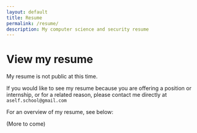 ```yaml
---
layout: default
title: Resume
permalink: /resume/
description: My computer science and security resume
---
```


# View my resume

My resume is not public at this time.

If you would like to see my resume because you are offering a position or internship, or for a related reason, please contact me directly at `aself.school@gmail.com`

For an overview of my resume, see below:

(More to come)